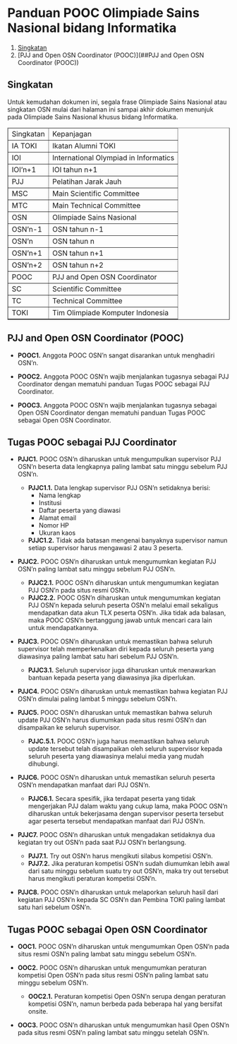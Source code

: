 # Panduan POOC Olimpiade Sains Nasional bidang Informatika

1. [Singkatan](##Singkatan)
1. [PJJ and Open OSN Coordinator (POOC)](##PJJ and Open OSN Coordinator (POOC))


## Singkatan

Untuk kemudahan dokumen ini, segala frase Olimpiade Sains Nasional atau singkatan OSN mulai dari halaman ini sampai akhir dokumen menunjuk pada Olimpiade Sains Nasional khusus bidang Informatika.

<table border="1">
<thead><td>Singkatan</td><td>Kepanjagan</td></thead>
<tr><td>IA TOKI</td><td>Ikatan Alumni TOKI</td></tr>
<tr><td>IOI</td><td>International Olympiad in Informatics</td></tr>
<tr><td>IOI’n+1</td><td>IOI tahun n+1</td></tr>
<tr><td>PJJ</td><td>Pelatihan Jarak Jauh</td></tr>
<tr><td>MSC</td><td>Main Scientific Committee</td></tr>
<tr><td>MTC</td><td>Main Technical Committee</td></tr>
<tr><td>OSN</td><td>Olimpiade Sains Nasional</td></tr>
<tr><td>OSN’n-1</td><td>OSN tahun n-1</td></tr>
<tr><td>OSN’n</td><td>OSN tahun n</td></tr>
<tr><td>OSN’n+1</td><td>OSN tahun n+1</td></tr>
<tr><td>OSN’n+2</td><td>OSN tahun n+2</td></tr>
<tr><td>POOC</td><td>PJJ and Open OSN Coordinator</td></tr>
<tr><td>SC</td><td>Scientific Committee</td></tr>
<tr><td>TC</td><td>Technical Committee</td></tr>
<tr><td>TOKI</td><td>Tim Olimpiade Komputer Indonesia</td></tr>
</table>

## PJJ and Open OSN Coordinator (POOC)

* **POOC1.** Anggota POOC OSN’n sangat disarankan untuk menghadiri OSN’n.

* **POOC2.** Anggota POOC OSN’n wajib menjalankan tugasnya sebagai PJJ Coordinator dengan mematuhi panduan Tugas POOC sebagai PJJ Coordinator.

* **POOC3.** Anggota POOC OSN’n wajib menjalankan tugasnya sebagai Open OSN Coordinator dengan mematuhi panduan Tugas POOC sebagai Open OSN Coordinator.

## Tugas POOC sebagai PJJ Coordinator

* **PJJC1.** POOC OSN’n diharuskan untuk mengumpulkan supervisor PJJ OSN’n beserta data lengkapnya paling lambat satu minggu sebelum PJJ OSN’n.
    * **PJJC1.1.** Data lengkap supervisor PJJ OSN’n setidaknya berisi:
        * Nama lengkap
        * Institusi
        * Daftar peserta yang diawasi
        * Alamat email
        * Nomor HP
        * Ukuran kaos
    * **PJJC1.2.** Tidak ada batasan mengenai banyaknya supervisor namun setiap supervisor harus mengawasi 2 atau 3 peserta.

* **PJJC2.** POOC OSN’n diharuskan untuk mengumumkan kegiatan PJJ OSN’n paling lambat satu minggu sebelum PJJ OSN’n.
    * **PJJC2.1.** POOC OSN’n diharuskan untuk mengumumkan kegiatan PJJ OSN’n pada situs resmi OSN’n.
    * **PJJC2.2.** POOC OSN’n diharuskan untuk mengumumkan kegiatan PJJ OSN’n kepada seluruh peserta OSN’n melalui email sekaligus mendapatkan data akun TLX peserta OSN’n. Jika tidak ada balasan, maka POOC OSN’n bertanggung jawab untuk mencari cara lain untuk mendapatkannya.

* **PJJC3.** POOC OSN’n diharuskan untuk memastikan bahwa seluruh supervisor telah memperkenalkan diri kepada seluruh peserta yang diawasinya paling lambat satu hari sebelum PJJ OSN’n.
    * **PJJC3.1.** Seluruh supervisor juga diharuskan untuk menawarkan bantuan kepada peserta yang diawasinya jika diperlukan.

* **PJJC4.** POOC OSN’n diharuskan untuk memastikan bahwa kegiatan PJJ OSN’n dimulai paling lambat 5 minggu sebelum OSN’n.

* **PJJC5.** POOC OSN’n diharuskan untuk memastikan bahwa seluruh update PJJ OSN’n harus diumumkan pada situs resmi OSN’n dan disampaikan ke seluruh supervisor.
    * **PJJC.5.1.** POOC OSN’n juga harus memastikan bahwa seluruh update tersebut telah disampaikan oleh seluruh supervisor kepada seluruh peserta yang diawasinya melalui media yang mudah dihubungi.

* **PJJC6.** POOC OSN’n diharuskan untuk memastikan seluruh peserta OSN’n mendapatkan manfaat dari PJJ OSN’n.
    * **PJJC6.1.** Secara spesifik, jika terdapat peserta yang tidak mengerjakan PJJ dalam waktu yang cukup lama, maka POOC OSN’n diharuskan untuk bekerjasama dengan supervisor peserta tersebut agar peserta tersebut mendapatkan manfaat dari PJJ OSN’n.

* **PJJC7.** POOC OSN’n diharuskan untuk mengadakan setidaknya dua kegiatan try out OSN’n pada saat PJJ OSN’n berlangsung.
    * **PJJ7.1.** Try out OSN’n harus mengikuti silabus kompetisi OSN’n.
    * **PJJ7.2.** Jika peraturan kompetisi OSN’n sudah diumumkan lebih awal dari satu minggu sebelum suatu try out OSN’n, maka try out tersebut harus mengikuti peraturan kompetisi OSN’n.

* **PJJC8.** POOC OSN’n diharuskan untuk melaporkan seluruh hasil dari kegiatan PJJ OSN’n kepada SC OSN’n dan Pembina TOKI paling lambat satu hari sebelum OSN’n.

## Tugas POOC sebagai Open OSN Coordinator

* **OOC1.** POOC OSN’n diharuskan untuk mengumumkan Open OSN’n pada situs resmi OSN’n paling lambat satu minggu sebelum OSN’n.

* **OOC2.** POOC OSN’n diharuskan untuk mengumumkan peraturan kompetisi Open OSN’n pada situs resmi OSN’n paling lambat satu minggu sebelum OSN’n.
    * **OOC2.1.** Peraturan kompetisi Open OSN’n serupa dengan peraturan kompetisi OSN’n, namun berbeda pada beberapa hal yang bersifat onsite.

* **OOC3.** POOC OSN’n diharuskan untuk mengumumkan hasil Open OSN’n pada situs resmi OSN’n paling lambat satu minggu setelah OSN’n.
